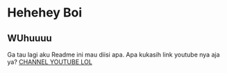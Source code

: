 # Hehehey Boi
## WUhuuuu
Ga tau lagi aku Readme ini mau diisi apa. Apa kukasih link youtube nya aja ya?
[CHANNEL YOUTUBE LOL](https://youtube.com/@sigabut-ytc?si=vMy3p0kJyj7a7x8Z)